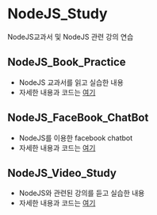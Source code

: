 # NodeJS_Study
NodeJS교과서 및 NodeJS 관련 강의 연습

## NodeJS_Book_Practice
- NodeJS 교과서를 읽고 실습한 내용
- 자세한 내용과 코드는 [여기](https://github.com/heejin99/NodeJS_Study/tree/master/NodeJS_Book_Practice)

## NodeJS_FaceBook_ChatBot
- NodeJS를 이용한 facebook chatbot
- 자세한 내용과 코드는 [여기](https://github.com/heejin99/NodeJS_Study/tree/master/NodeJS_FaceBook_ChatBot)

## NodeJS_Video_Study
- NodeJS와 관련된 강의를 듣고 실습한 내용
- 자세한 내용과 코드는 [여기](https://github.com/heejin99/NodeJS_Study/tree/master/NodeJS_Video_Study)
